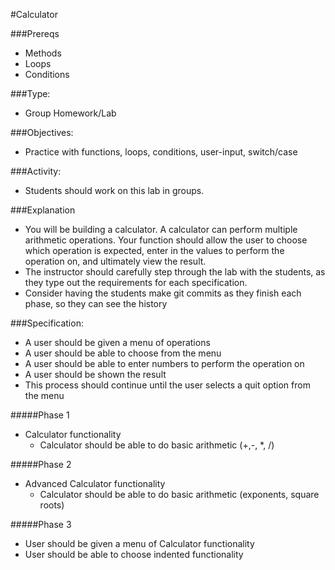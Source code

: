 #Calculator

###Prereqs
- Methods
- Loops
- Conditions

###Type: 
- Group Homework/Lab

###Objectives:
- Practice with functions, loops, conditions, user-input, switch/case

###Activity:
- Students should work on this lab in groups.

###Explanation
- You will be building a calculator.  A calculator can perform multiple arithmetic operations.  Your function should allow the user to choose which operation is expected, enter in the values to perform the operation on, and ultimately view the result.
- The instructor should carefully step through the lab with the students, as they type out the requirements for each specification.
- Consider having the students make git commits as they finish each phase, so they can see the history

###Specification:
- A user should be given a menu of operations
- A user should be able to choose from the menu
- A user should be able to enter numbers to perform the operation on
- A user should be shown the result
- This process should continue until the user selects a quit option from the menu

#####Phase 1
- Calculator functionality
  - Calculator should be able to do basic arithmetic (+,-, *, /)

#####Phase 2
- Advanced Calculator functionality
  - Calculator should be able to do basic arithmetic (exponents, square roots)

#####Phase 3
- User should be given a menu of Calculator functionality
- User should be able to choose indented functionality

